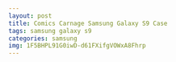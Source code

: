 ```yaml
---
layout: post
title: Comics Carnage Samsung Galaxy S9 Case
tags: samsung galaxy s9
categories: samsung
img: 1F5BHPL91G0iwD-d61FXifgVOWxA8Fhrp
---
```

